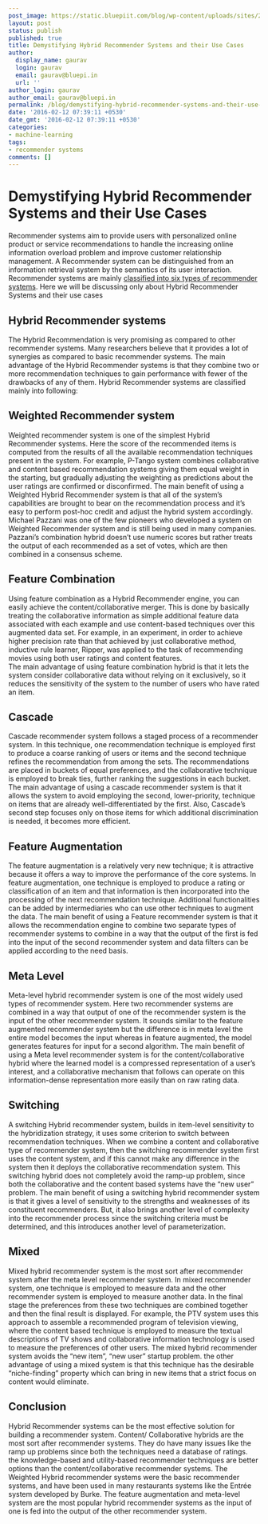 ```yaml
---
post_image: https://static.bluepiit.com/blog/wp-content/uploads/sites/2/2015/11/Recommender-System.jpg
layout: post
status: publish
published: true
title: Demystifying Hybrid Recommender Systems and their Use Cases
author:
  display_name: gaurav
  login: gaurav
  email: gaurav@bluepi.in
  url: ''
author_login: gaurav
author_email: gaurav@bluepi.in
permalink: /blog/demystifying-hybrid-recommender-systems-and-their-use-cases/
date: '2016-02-12 07:39:11 +0530'
date_gmt: '2016-02-12 07:39:11 +0530'
categories:
- machine-learning
tags:
- recommender systems
comments: []
---
```

# Demystifying Hybrid Recommender Systems and their Use Cases
Recommender systems aim to provide users with personalized online product or service recommendations to handle the increasing online information overload problem and improve customer relationship management. A Recommender system can be distinguished from an information retrieval system by the semantics of its user interaction. Recommender systems are mainly <a href="https://www.bluepiit.com/blog/classifying-recommender-systems/">classified into six types of recommender systems</a>. Here we will be discussing only about Hybrid Recommender Systems and their use cases
## Hybrid Recommender systems
The Hybrid Recommendation is very promising as compared to other recommender systems. Many researchers believe that it provides a lot of synergies as compared to basic recommender systems. The main advantage of the Hybrid Recommender systems is that they combine two or more recommendation techniques to gain performance with fewer of the drawbacks of any of them. Hybrid Recommender systems are classified mainly into following:
## Weighted Recommender system
Weighted recommender system is one of the simplest Hybrid Recommender systems. Here the score of the recommended items is computed from the results of all the available recommendation techniques present in the system. For example, P-Tango system combines collaborative and content based recommendation systems giving them equal weight in the starting, but gradually adjusting the weighting as predictions about the user ratings are confirmed or disconfirmed. The main benefit of using a Weighted Hybrid Recommender system is that all of the system&rsquo;s capabilities are brought to bear on the recommendation process and it&rsquo;s easy to perform post-hoc credit and adjust the hybrid system accordingly. Michael Pazzani was one of the few pioneers who developed a system on Weighted Recommender system and is still being used in many companies. Pazzani&rsquo;s combination hybrid doesn&rsquo;t use numeric scores but rather treats the output of each recommended as a set of votes, which are then combined in a consensus scheme.
## Feature Combination
Using feature combination as a Hybrid Recommender engine, you can easily achieve the content/collaborative merger. This is done by basically treating the collaborative information as simple additional feature data associated with each example and use content-based techniques over this augmented data set. For example, in an experiment, in order to achieve higher precision rate than that achieved by just collaborative method, inductive rule learner, Ripper, was applied to the task of recommending movies using both user ratings and content features.<br />
The main advantage of using feature combination hybrid is that it lets the system consider collaborative data without relying on it exclusively, so it reduces the sensitivity of the system to the number of users who have rated an item.
## Cascade
Cascade recommender system follows a staged process of a recommender system. In this technique, one recommendation technique is employed first to produce a coarse ranking of users or items and the second technique refines the recommendation from among the sets. The recommendations are placed in buckets of equal preferences, and the collaborative technique is employed to break ties, further ranking the suggestions in each bucket.<br />
The main advantage of using a cascade recommender system is that it allows the system to avoid employing the second, lower-priority, technique on items that are already well-differentiated by the first. Also, Cascade&rsquo;s second step focuses only on those items for which additional discrimination is needed, it becomes more efficient.
## Feature Augmentation
The feature augmentation is a relatively very new technique; it is attractive because it offers a way to improve the performance of the core systems. In feature augmentation, one technique is employed to produce a rating or classification of an item and that information is then incorporated into the processing of the next recommendation technique. Additional functionalities can be added by intermediaries who can use other techniques to augment the data. The main benefit of using a Feature recommender system is that it allows the recommendation engine to combine two separate types of recommender systems to combine in a way that the output of the first is fed into the input of the second recommender system and data filters can be applied according to the need basis.
## Meta Level
Meta-level hybrid recommender system is one of the most widely used types of recommender system. Here two recommender systems are combined in a way that output of one of the recommender system is the input of the other recommender system. It sounds similar to the feature augmented recommender system but the difference is in meta level the entire model becomes the input whereas in feature augmented, the model generates features for input for a second algorithm.
The main benefit of using a Meta level recommender system is for the content/collaborative hybrid where the learned model is a compressed representation of a user&rsquo;s interest, and a collaborative mechanism that follows can operate on this information-dense representation more easily than on raw rating data.
## Switching
A switching Hybrid recommender system, builds in item-level sensitivity to the hybridization strategy, it uses some criterion to switch between recommendation techniques. When we combine a content and collaborative type of recommender system, then the switching recommender system first uses the content system, and if this cannot make any difference in the system then it deploys the collaborative recommendation system. This switching hybrid does not completely avoid the ramp-up problem, since both the collaborative and the content based systems have the &ldquo;new user&rdquo; problem.
The main benefit of using a switching hybrid recommender system is that it gives a level of sensitivity to the strengths and weaknesses of its constituent recommenders. But, it also brings another level of complexity into the recommender process since the switching criteria must be determined, and this introduces another level of parameterization.
## Mixed
Mixed hybrid recommender system is the most sort after recommender system after the meta level recommender system. In mixed recommender system, one technique is employed to measure data and the other recommender system is employed to measure another data. In the final stage the preferences from these two techniques are combined together and then the final result is displayed. For example, the PTV system uses this approach to assemble a recommended program of television viewing, where the content based technique is employed to measure the textual descriptions of TV shows and collaborative information technology is used to measure the preferences of other users.
The mixed hybrid recommender system avoids the &ldquo;new item&rdquo;, &ldquo;new user&rdquo; startup problem. the other advantage of using a mixed system is that this technique has the desirable &ldquo;niche-finding&rdquo; property which can bring in new items that a strict focus on content would eliminate.
## Conclusion
Hybrid Recommender systems can be the most effective solution for building a recommender system. Content/ Collaborative hybrids are the most sort after recommender systems. They do have many issues like the ramp up problems since both the techniques need a database of ratings. the knowledge-based and utility-based recommender techniques are better options than the content/collaborative recommender systems. The Weighted Hybrid recommender systems were the basic recommender systems, and have been used in many restaurants systems like the Entr&eacute;e system developed by Burke. The feature augmentation and meta-level system are the most popular hybrid recommender systems as the input of one is fed into the output of the other recommender system.

